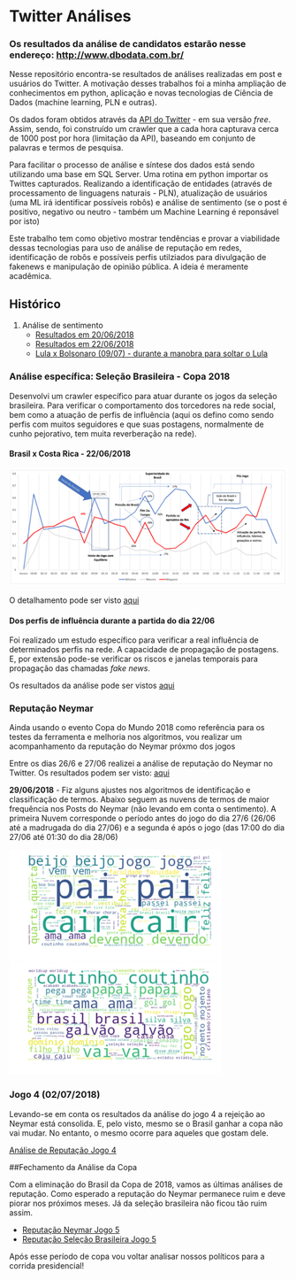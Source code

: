 # Twitter Análises

<H3> Os resultados da análise de candidatos estarão nesse endereço: <a href='http://www.dbodata.com.br/' target='_blank'>http://www.dbodata.com.br/</a></H3>

<p>
Nesse repositório encontra-se resultados de análises realizadas em post e usuários do Twitter. A motivação desses trabalhos foi a minha ampliação de conhecimentos em python, aplicação e novas tecnologias de Ciência de Dados (machine learning, PLN e outras).
</p>
<p>
Os dados foram obtidos através da  <a href='https://developer.twitter.com/en/docs/tweets/timelines/api-reference/get-statuses-user_timeline.html' target= '_blank'>API do Twitter</a> - em sua versão <i>free</i>. Assim, sendo, foi construído um crawler que a cada hora capturava cerca de 1000 post por hora (limitação da API), baseando em conjunto de palavras e termos de pesquisa.
</p>
<p>
Para facilitar o processo de análise e síntese dos dados está sendo utilizando uma base em SQL Server. Uma rotina em python importar os Twittes capturados. Realizando a identificação de entidades (através de processamento de linguagens naturais - PLN), atualização de usuários (uma ML irá identificar possíveis robôs) e análise de sentimento (se o post é positivo, negativo ou neutro - também um Machine Learning é reponsável por isto)
</p>

<p>
Este trabalho tem como objetivo mostrar tendências e provar a viabilidade dessas tecnologias para uso de análise de reputação em redes, identificação de robôs e possíveis perfis utilziados para divulgação de fakenews e manipulação de opinião pública. A ideia é meramente acadêmica.
</p>

## Histórico

<ol>
  <li> Análise de sentimento
      <ul>
         <li><a href='https://github.com/danielboliveira/TwitterAnalises/blob/master/Resultados%20An%C3%A1lise%20de%20Sentimentos%20-%2020062018.pdf'> Resultados em 20/06/2018 </a></li>
        <li> <a href='https://github.com/danielboliveira/TwitterAnalises/blob/master/An%C3%A1lise%20Sentimentos%20-%2022062018.pdf'> Resultados em 22/06/2018 </a></li>
        <li> <a href='https://github.com/danielboliveira/TwitterAnalises/blob/master/Eleicoes2018/An%C3%A1lise%20Lula%20e%20Bolsanaro%2009-07-18.pdf'> Lula x Bolsonaro (09/07) - durante a manobra para soltar o Lula </a>
    </ul>
  </li>
</ol>

### Análise específica: Seleção Brasileira - Copa 2018

<p>Desenvolvi um crawler específico para atuar durante os jogos da seleção brasileira. Para verificar o comportamento dos torcedores na rede social, bem como a atuação de perfis de influência (aqui os defino como sendo perfis com muitos seguidores e que suas postagens, normalmente de cunho pejorativo, tem muita reverberação na rede).</p>

#### Brasil x Costa Rica - 22/06/2018

<img src = 'https://github.com/danielboliveira/TwitterAnalises/blob/master/Analise_Sentimento_BrasilxCostaRica_22062018.png'>

<p> O detalhamento pode ser visto <a href='https://goo.gl/upWjCE'>aqui</a> </p>

#### Dos perfis de influência durante a partida do dia 22/06

<p> Foi realizado um estudo específico para verificar a real influência de determinados perfis na rede. A capacidade de propagação de postagens. E, por extensão pode-se verificar os riscos e janelas temporais para propagação das chamadas <i>fake news</i>.</p>
<p> Os resultados da análise pode ser vistos <a href='https://github.com/danielboliveira/TwitterAnalises/blob/master/An%C3%A1lise%20de%20perfis%20de%20influ%C3%AAncia%20no%20Twitter.pdf'> aqui </a>

### Reputação Neymar
<p>Ainda usando o evento Copa do Mundo 2018 como referência para os testes da ferramenta e melhoria nos algoritmos, vou realizar um acompanhamento da reputação do Neymar próxmo dos jogos</p>
<p>Entre os dias 26/6 e 27/06 realizei a análise de reputação do Neymar no Twitter. Os resultados podem ser visto: <a href='https://github.com/danielboliveira/TwitterAnalises/blob/master/Analise%20Neymar%2026-6%20a%2027-6.pdf'> aqui </a></p>

<p><b>29/06/2018</b> - Fiz alguns ajustes nos algoritmos de identificação e classificação de termos. Abaixo seguem as nuvens de termos de maior frequência nos Posts do Neymar (não levando em conta o sentimento). A primeira Nuvem corresponde o período antes do jogo do dia 27/6 (26/06 até a madrugada do dia 27/06) e a segunda é após o jogo (das 17:00 do dia 27/06 até 01:30 do dia 28/06)</p>

<img src='https://github.com/danielboliveira/TwitterAnalises/blob/master/imagens/Analise_Cloud_Words_Neymar_26062018.png'/>
</br>
<img src='https://github.com/danielboliveira/TwitterAnalises/blob/master/imagens/Analise_Cloud_Words_Neymar_27062018.png'/>
</br>
<p><h3>Jogo 4 (02/07/2018)</h3></p>
<p>Levando-se em conta os resultados da análise do jogo 4 a rejeição ao Neymar está consolida. E, pelo visto, mesmo se o Brasil ganhar a copa não vai mudar. No entanto, o mesmo ocorre para aqueles que gostam dele.</p>
<p><a href='https://github.com/danielboliveira/TwitterAnalises/blob/master/Neymar%20Jogo%204%2002-07.pdf'>Análise de Reputação Jogo 4 </a></p>

##Fechamento da Análise da Copa
<p> Com a eliminação do Brasil da Copa de 2018, vamos as últimas análises de reputação. Como esperado a reputação do Neymar permanece ruim e deve piorar nos próximos meses. Já da seleção brasileira não ficou tão ruim assim.</p>
<ul>
  <li><a href='https://github.com/danielboliveira/TwitterAnalises/blob/master/An%C3%A1lise%20Neymar%20Jogo%205.pdf'>Reputação Neymar Jogo 5 </a></li>
  <li><a href='https://github.com/danielboliveira/TwitterAnalises/blob/master/Analise%20Sele%C3%A7%C3%A3o%20Brasileira%20Jogo%205.pdf'>Reputação Seleção Brasileira Jogo 5</a></li>
</ul>
<p>Após esse período de copa vou voltar analisar nossos políticos para a corrida presidencial!</p>

